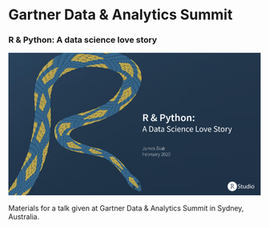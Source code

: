 # Gartner Data & Analytics Summit
### R & Python: A data science love story

[![Title Slide](img/first-slide.png)](slides/slides.pdf)

Materials for a talk given at Gartner Data & Analytics Summit in Sydney, Australia.